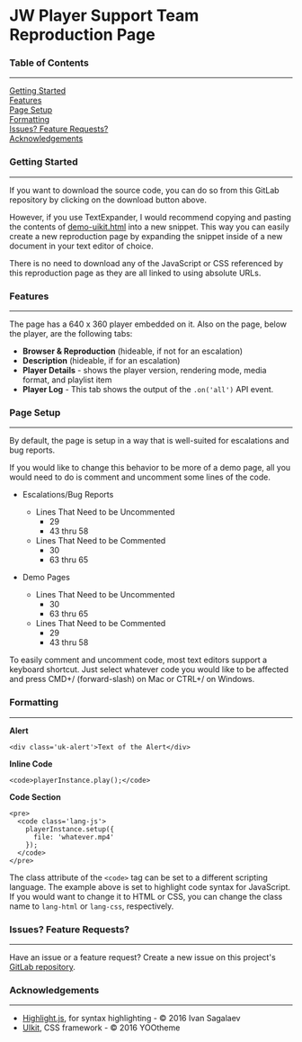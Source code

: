 # JW Player Support Team Reproduction Page

### Table of Contents
***
[Getting Started](#getting-started)  
[Features](#features)  
[Page Setup](#page-setup)  
[Formatting](#formatting)  
[Issues? Feature Requests?](#issues-feature-requests)  
[Acknowledgements](#acknowledgements)

### Getting Started
***
If you want to download the source code, you can do so from this GitLab repository by clicking on the download button above.  

However, if you use TextExpander, I would recommend copying and pasting the contents of [demo-uikit.html](https://gitlab.com/waxidiotic/jw-demo/blob/master/demo-uikit.html) into a new snippet. This way you can easily create a new reproduction page by expanding the snippet inside of a new document in your text editor of choice.  

There is no need to download any of the JavaScript or CSS referenced by this reproduction page as they are all linked to using absolute URLs.

### Features
***
The page has a 640 x 360 player embedded on it. Also on the page, below the player, are the following tabs:  
  
* **Browser & Reproduction** (hideable, if not for an escalation)  
* **Description** (hideable, if for an escalation)  
* **Player Details** - shows the player version, rendering mode, media format, and playlist item
* **Player Log** - This tab shows the output of the `.on('all')` API event.
  
### Page Setup
***
By default, the page is setup in a way that is well-suited for escalations and bug reports.  
  
If you would like to change this behavior to be more of a demo page, all you would need to do is comment and uncomment some lines of the code.  
  
* Escalations/Bug Reports
	* Lines That Need to be Uncommented
		* 29
		* 43 thru 58
	* Lines That Need to be Commented
		* 30
		* 63 thru 65  
  
* Demo Pages
	* Lines That Need to be Uncommented
		* 30
		* 63 thru 65
	* Lines That Need to be Commented
		* 29
		* 43 thru 58  
  
To easily comment and uncomment code, most text editors support a keyboard shortcut. Just select whatever code you would like to be affected and press CMD+/ (forward-slash) on Mac or CTRL+/ on Windows.

### Formatting
***
**Alert**  
  
`<div class='uk-alert'>Text of the Alert</div>`  
  
**Inline Code**  
  
`<code>playerInstance.play();</code>`
  
**Code Section**
  
	<pre>
	  <code class='lang-js'>
	    playerInstance.setup({  
	      file: 'whatever.mp4'
	    });
	  </code>
	</pre>
  
The class attribute of the `<code>` tag can be set to a different scripting language. The example above is set to highlight code syntax for JavaScript. If you would want to change it to HTML or CSS, you can change the class name to `lang-html` or `lang-css`, respectively.

### Issues? Feature Requests?
***
Have an issue or a feature request? Create a new issue on this project's [GitLab repository](https://gitlab.com/waxidiotic/jw-demo/issues).

### Acknowledgements
***
* [Highlight.js](https://github.com/isagalaev/highlight.js), for syntax highlighting - &copy; 2016 Ivan Sagalaev
* [UIkit](http://www.getuikit.com), CSS framework - &copy; 2016 YOOtheme

